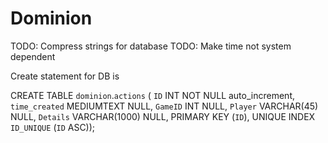 # Dominion


TODO: Compress strings for database
TODO: Make time not system dependent

Create statement for DB is 

CREATE TABLE `dominion`.`actions` (
  `ID` INT NOT NULL auto_increment,
  `time_created` MEDIUMTEXT NULL,
  `GameID` INT NULL,
  `Player` VARCHAR(45) NULL,
  `Details` VARCHAR(1000) NULL,
  PRIMARY KEY (`ID`),
  UNIQUE INDEX `ID_UNIQUE` (`ID` ASC));